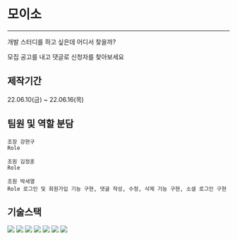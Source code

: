 # 모이소
---
개발 스터디를 하고 싶은데 어디서 찾을까?

모집 공고를 내고 댓글로 신청자를 찾아보세요

## 제작기간 
22.06.10(금) ~ 22.06.16(목)


## 팀원 및 역할 분담
```
조장 강현구
Role 
```
```
조원 김정훈
Role 
```
```
조원 박세열
Role 로그인 및 회원가입 기능 구현, 댓글 작성, 수정, 삭제 기능 구현, 소셜 로그인 구현
```

## 기술스택

<img src="https://img.shields.io/badge/java-007396?style=for-the-badge&logo=java&logoColor=white">
<img src="https://img.shields.io/badge/spring-6DB33F?style=for-the-badge&logo=spring&logoColor=white">
<img src="https://img.shields.io/badge/springboot-6DB33F?style=for-the-badge&logo=springboot&logoColor=white">
<img src="https://img.shields.io/badge/amazonaws-232F3E?style=for-the-badge&logo=amazonaws&logoColor=white">
<img src="https://img.shields.io/badge/gradle-02303A?style=for-the-badge&logo=gradle&logoColor=white">
<img src="https://img.shields.io/badge/git-F05032?style=for-the-badge&logo=git&logoColor=white">
<img src="https://img.shields.io/badge/apache tomcat-F8DC75?style=for-the-badge&logo=apachetomcat&logoColor=white">

